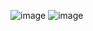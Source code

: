 ![image](https://github.com/Rahul-chaurasiya/Leetcode-Practice-Problem/assets/77222540/48297fbc-84af-4268-96c3-e6aabc12827e)
![image](https://github.com/Rahul-chaurasiya/Leetcode-Practice-Problem/assets/77222540/3ae62d7a-9b16-4d26-8a30-90e143bfe271)
